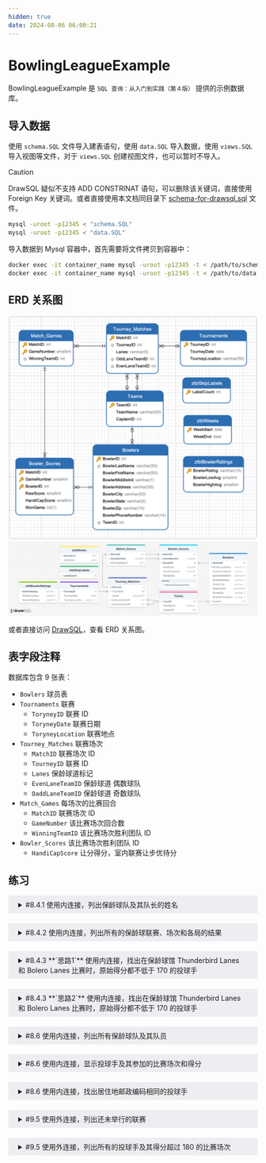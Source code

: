 ```yaml
---
hidden: true
date: 2024-08-06 06:00:21
---
```


# BowlingLeagueExample

BowlingLeagueExample 是 `SQL 查询：从入门到实践（第４版）` 提供的示例数据库。

## 导入数据

使用 `schema.SQL` 文件导入建表语句，使用 `data.SQL` 导入数据，使用 `views.SQL` 导入视图等文件，对于 `views.SQL` 创建视图文件，也可以暂时不导入。

> [!CAUTION]
> DrawSQL 疑似不支持 ADD CONSTRINAT 语句，可以删除该关键词，直接使用 Foreign Key 关键词。或者直接使用本文档同目录下 [schema-for-drawsql.sql](./schema-for-drawsql.sql) 文件。

```sh
mysql -uroot -p12345 < "schema.SQL"
mysql -uroot -p12345 < "data.SQL"
```

导入数据到 Mysql 容器中，首先需要将文件拷贝到容器中：

```sh
docker exec -it container_name mysql -uroot -p12345 -t < /path/to/schema.SQL
docker exec -it container_name mysql -uroot -p12345 -t < /path/to/data.SQL
```

## ERD 关系图

![Navicate Export ERD](./imgs/image.png)
![DrawSQL Export ERD](./imgs/drawsql.png)

或者直接访问 [DrawSQL](https://drawsql.app/teams/sql-404/diagrams/bowlingleagueexample)，查看 ERD 关系图。

## 表字段注释

数据库包含 9 张表：

- `Bowlers` 球员表
- `Tournaments` 联赛
  - `ToryneyID` 联赛 ID
  - `ToryneyDate` 联赛日期
  - `ToryneyLocation` 联赛地点
- `Tourney_Matches` 联赛场次
  - `MatchID` 联赛场次 ID
  - `TourneyID` 联赛 ID
  - `Lanes` 保龄球道标记
  - `EvenLaneTeamID` 保龄球道 偶数球队
  - `OaddLaneTeamID` 保龄球道 奇数球队
- `Match_Games` 每场次的比赛回合
  - `MatchID` 联赛场次 ID
  - `GameNumber` 该比赛场次回合数
  - `WinningTeamID` 该比赛场次胜利团队 ID
- `Bowler_Scores` 该比赛场次胜利团队 ID
  - `HandiCapScore` 让分得分，室内联赛让步优待分

## 练习

<details style="padding: 8px 20px; margin-bottom: 20px; background-color: rgba(142, 150, 170, 0.14);">
<summary markdown="span">#8.4.1 使用内连接，列出保龄球队及其队长的姓名</summary>

返回 10 条记录：

```sql
SELECT
Teams.TeamName,
concat(Bowlers.BowlerLastName, ', ', Bowlers.BowlerFirstName) AS CaptainName
FROM Teams
INNER JOIN Bowlers
ON Teams.CaptainID = Bowlers.BowlerID;
```

</details>

<details style="padding: 8px 20px; margin-bottom: 20px; background-color: rgba(142, 150, 170, 0.14);">

<summary markdown="span">#8.4.2 使用内连接，列出所有的保龄球联赛、场次和各局的结果 </summary>

为了列举比赛双方，需要 3 次连表 Team，获取双方的队名，及胜利队的队名。

返回 168 条记录：

```sql
SELECT
    Tournaments.TourneyID,
    Tournaments.TourneyDate,
    Tournaments.TourneyLocation,
		Tourney_Matches.MatchID,
    Tourney_Matches.Lanes,
		OddTeam.TeamName as OddTeamName,
		EvenTeam.TeamName as EvenTeamName,
    Match_Games.GameNumber,
    Match_Games.WinningTeamID,
		WinnerTeam.TeamName
FROM Tournaments
JOIN Tourney_Matches ON Tournaments.TourneyID = Tourney_Matches.TourneyID
JOIN Match_Games  ON Tourney_Matches.MatchID = Match_Games.MatchID
inner join Teams EvenTeam on Tourney_Matches.EvenLaneTeamID = EvenTeam.TeamID
inner join Teams OddTeam on Tourney_Matches.OddLaneTeamID = OddTeam.TeamID
inner join Teams WinnerTeam on Match_Games.WinningTeamID = WinnerTeam.TeamID
order by
Tournaments.TourneyDate,
Tourney_Matches.MatchID;
```

书中示例，为了获取比赛双方和赢家的队名，需要连 Team 表 3 次

返回 168 条记录：

```sql
SELECT
Tournaments.TourneyID AS Tourney,
Tournaments.TourneyLocation AS Location,
Tourney_Matches.MatchID,
Tourney_Matches.Lanes,
OddTeam.TeamName AS OddLaneTeam,
EvenTeam.TeamName AS EvenLaneTeam,
Match_Games.GameNumber AS GameNo,
Winner.TeamName AS Winner
FROM (
  (
    (
      (
        Tournaments
        INNER JOIN Tourney_Matches
        ON Tournaments.TourneyID = Tourney_Matches.TourneyID
      )
      INNER JOIN Teams AS OddTeam
      ON OddTeam.TeamID = Tourney_Matches.OddLaneTeamID
    )
    INNER JOIN Teams AS EvenTeam
    ON EvenTeam.TeamID = Tourney_Matches.EvenLaneTeamID
  )
  INNER JOIN Match_Games
  ON Match_Games.MatchID = Tourney_Matches.MatchID
)
INNER JOIN Teams AS Winner
ON Winner.TeamID = Match_Games.WinningTeamID;
```

</details>

<details style="padding: 8px 20px; margin-bottom: 20px; background-color: rgba(142, 150, 170, 0.14);">
<summary markdown="span">#8.4.3 **`思路1`** 使用内连接，找出在保龄球馆 Thunderbird Lanes 和 Bolero Lanes 比赛时，原始得分都不低于 170 的投球手 </summary>

可以将需求拆分成两部分，先找出在保龄球馆 Thunderbird Lanes 内原始得分不低于 170 的投球手，然后再找到在保龄球馆 Bolero Lanes 内原始得分不低于 170 的投球手。

从 DrawSQL 的 ERD 关系图上看，我们顺着保龄球联赛表 Tourments 的关系从左往右走过去，首先 inner join 联赛比赛表 Tourney_Matchney_Matches 表，获得所有联赛以及所有比赛场次信息，再继续 inner join 比赛回合表，这样就得出了所有场次的比赛回合信息，接着 inner join 比赛分数表，获取了每个回合比赛的分数，这样就拿到了所有联赛所有场次所有回合的比赛分数，然后再连上保龄球员 Bowlers 表，就获取到每个回合的分数所对应的球员，再加上 filter condition，就能获取到具体信息。最后，将两个集合取交集就能得出结果。

> [!NOTE]
> 看完下面思路 2，发现思路 1 的 Match_Games 表也可以不连，虽然不符合直觉逻辑，但不影响结果。

> [!CAUTION]
> 如果查询出错，可能需要设置 `set GLOBAL max_allowed_packet = 1024 * 1024 * 1`

返回 11 条记录：

```sql
select distinct A.BowlerID, A.BowlerFirstName, A.BowlerLastName
from (
	select distinct Bowlers.BowlerID, Bowlers.BowlerFirstName, Bowlers.BowlerLastName,
	Bowler_Scores.RawScore, Bowler_Scores.WonGame
	from Tournaments
	inner join Tourney_Matches
	on Tournaments.TourneyID = Tourney_Matches.TourneyID
	inner join Match_Games
	on Match_Games.MatchID = Tourney_Matches.MatchID
	inner join Bowler_Scores
	on Match_Games.MatchID = Bowler_Scores.MatchID and Match_Games.GameNumber = Bowler_Scores.GameNumber -- [!code ++] 注意这里主键是两个字段！
	inner join Bowlers
	on Bowler_Scores.BowlerID = Bowlers.BowlerID
	where Tournaments.TourneyLocation = 'Thunderbird Lanes' and Bowler_Scores.RawScore > 170
) as A
inner join (
	select distinct Bowlers.BowlerID, Bowlers.BowlerFirstName, Bowlers.BowlerLastName,
	Bowler_Scores.RawScore, Bowler_Scores.WonGame
	from Tournaments
	inner join Tourney_Matches
	on Tournaments.TourneyID = Tourney_Matches.TourneyID
	inner join Match_Games
	on Match_Games.MatchID = Tourney_Matches.MatchID
	inner join Bowler_Scores
	on Match_Games.MatchID = Bowler_Scores.MatchID and Match_Games.GameNumber = Bowler_Scores.GameNumber -- [!code ++] 注意这里主键是两个字段！
	inner join Bowlers
	on Bowler_Scores.BowlerID = Bowlers.BowlerID
	where Tournaments.TourneyLocation = 'Bolero Lanes' and Bowler_Scores.RawScore > 170
) as B
	on A.BowlerID = B.BowlerID;
```

</details>

<details style="padding: 8px 20px; margin-bottom: 20px; background-color: rgba(142, 150, 170, 0.14);">
<summary markdown="span">#8.4.3 **`思路2`** 使用内连接，找出在保龄球馆 Thunderbird Lanes 和 Bolero Lanes 比赛时，原始得分都不低于 170 的投球手 </summary>

从 DrawSQL ERD 关系图上看，我们从右侧的 Bowler 球员来入手，inner join 球员分数表 Bowler_Scores 表，直接就能拿到所有球员的分数信息，接下来只要找到比赛对应的场地即可。我们发现 Bowler_Scores 的比赛 ID MatchID 直接就可以和联赛场次 Tourney_Match 关联起来，直接跳过联赛场次回合表 Match_Games，就可以省去一张表

> [!CAUTION]
> 如果查询出错，可能需要设置 `set GLOBAL max_allowed_packet = 1024 * 1024 * 1`

```sql
select distinct A.BowlerID, A.BowlerFirstName, A.BowlerLastName
from (
	select distinct Bowlers.BowlerID, Bowlers.BowlerFirstName, Bowlers.BowlerLastName,
	Bowler_Scores.RawScore, Bowler_Scores.WonGame
	from Bowlers
	inner join Bowler_Scores
	on Bowler_Scores.BowlerID = Bowlers.BowlerID
	inner join Tourney_Matches
	on Bowler_Scores.MatchID = Tourney_Matches.MatchID
	inner join Tournaments
	on Tournaments.TourneyID = Tourney_Matches.TourneyID
	where Tournaments.TourneyLocation = 'Thunderbird Lanes' and Bowler_Scores.RawScore > 170
) as A
inner join (
	select distinct Bowlers.BowlerID, Bowlers.BowlerFirstName, Bowlers.BowlerLastName,
	Bowler_Scores.RawScore, Bowler_Scores.WonGame
	from Bowlers
	inner join Bowler_Scores
	on Bowler_Scores.BowlerID = Bowlers.BowlerID
	inner join Tourney_Matches
	on Bowler_Scores.MatchID = Tourney_Matches.MatchID
	inner join Tournaments
	on Tournaments.TourneyID = Tourney_Matches.TourneyID
	where Tournaments.TourneyLocation = 'Bolero Lanes' and Bowler_Scores.RawScore > 170
) as B
	on A.BowlerID = B.BowlerID;
```

书中示例，返回 11 条结果：

```sql
SELECT
	BowlerTbird.BowlerFullName
FROM
	(
	SELECT DISTINCT
		Bowlers.BowlerID,
		concat( Bowlers.BowlerLastName, ', ', Bowlers.BowlerFirstName ) AS BowlerFullName
	FROM
		((
				Bowlers
				INNER JOIN Bowler_Scores ON Bowlers.BowlerID = Bowler_Scores.BowlerID
				)
			INNER JOIN Tourney_Matches ON Tourney_Matches.MatchID = Bowler_Scores.MatchID
		)
		INNER JOIN Tournaments ON Tournaments.TourneyID = Tourney_Matches.TourneyID
	WHERE
		Tournaments.TourneyLocation = 'Thunderbird Lanes'
		AND Bowler_Scores.RawScore >= 170
	) AS BowlerTbird
	INNER JOIN (
	SELECT DISTINCT
		Bowlers.BowlerID,
		concat( Bowlers.BowlerLastName, ', ', Bowlers.BowlerFirstName ) AS BowlerFullName
	FROM
		((
				Bowlers
				INNER JOIN Bowler_Scores ON Bowlers.BowlerID = Bowler_Scores.BowlerID
				)
			INNER JOIN Tourney_Matches ON Tourney_Matches.MatchID = Bowler_Scores.MatchID
		)
		INNER JOIN Tournaments ON Tournaments.TourneyID = Tourney_Matches.TourneyID
	WHERE
		Tournaments.TourneyLocation = 'Bolero Lanes'
	AND Bowler_Scores.RawScore >= 170
	) AS BowlerBolero ON BowlerTbird.BowlerID = BowlerBolero.BowlerID
```

</details>

<details style="padding: 8px 20px; margin-bottom: 20px; background-color: rgba(142, 150, 170, 0.14);">
<summary markdown="span">#8.6 使用内连接，列出所有保龄球队及其队员</summary>

返回 32 条记录：

```sql
select TeamName, Bowlers.BowlerFirstName, Bowlers.BowlerLastName
from Teams
inner join Bowlers
on Teams.TeamID = Bowlers.TeamID;
```

</details>
<details style="padding: 8px 20px; margin-bottom: 20px; background-color: rgba(142, 150, 170, 0.14);">
<summary markdown="span">#8.6 使用内连接，显示投球手及其参加的比赛场次和得分</summary>

返回 1344 条记录：

```sql
select
Bowlers.BowlerFirstName,
Bowlers.BowlerLastName,
Tourney_Matches.Lanes,
Tourney_Matches.TourneyID,
Bowler_Scores.RawScore
from Bowlers
inner join Bowler_Scores
on Bowlers.BowlerID = Bowler_Scores.BowlerID
inner join Tourney_Matches
on Bowler_Scores.MatchID = Tourney_Matches.MatchID

```

</details>
<details style="padding: 8px 20px; margin-bottom: 20px; background-color: rgba(142, 150, 170, 0.14);">
<summary markdown="span">#8.6 使用内连接，找出居住地邮政编码相同的投球手</summary>

同一张表连接，注意排除主键相同的行。

返回 92 条记录：

```sql
select
CONCAT(A.BowlerFirstName,',',A.BowlerLastName) as BowlerName_A,
CONCAT(B.BowlerFirstName,',',B.BowlerLastName) as BowlerName_B,
A.BowlerZip
from Bowlers AS A
inner join Bowlers as B
on A.BowlerZip = B.BowlerZip
and A.BowlerID != B.BowlerID;
```

</details>
<details style="padding: 8px 20px; margin-bottom: 20px; background-color: rgba(142, 150, 170, 0.14);">
<summary markdown="span">#9.5 使用外连接，列出还未举行的联赛</summary>

如果比赛场次表 Tourney_Matches 还没有联赛 Tournaments 的场次 Matches，则说明联赛还未举行。

这个说法其实不太正确，但书中是这样理解的。

返回 6 条记录：

```sql
select Tournaments.*
from Tournaments
left join Tourney_Matches
on Tournaments.TourneyID = Tourney_Matches.TourneyID
where Tourney_Matches.MatchID is NULL;
```

</details>
<details style="padding: 8px 20px; margin-bottom: 20px; background-color: rgba(142, 150, 170, 0.14);">
<summary markdown="span">#9.5 使用外连接，列出所有的投球手及其得分超过 180 的比赛场次</summary>

需求分析，本次查询一共涉及 5 张表，其中 `Tournaments->Tourney_Matches->Match_Games` 都是 1 对多的关系，可以适用内连接和左外连接，而 `Match_Games` 和 `Bowlers` 是多对多关系 `Bowler_Scores` 是他们的中间表，于是 `Tournaments->Tourney_Matches->Match_Games->Bowler_Scores` 都是一对多的关系，只要将这 4 张表内连接起来，Bowlers 和 4 张表的结果集还是 1 对多关系，适用左外连接。

返回 106 条记录：

```sql
select
Bowlers.BowlerID, Bowlers.BowlerFirstName, Bowlers.BowlerLastName,
BowlerScore.RawScore, BowlerScore.TourneyDate, BowlerScore.TourneyLocation
from Bowlers
left join (
	select Bowler_Scores.BowlerID, Bowler_Scores.RawScore,
	Tournaments.TourneyDate, Tournaments.TourneyLocation
	from Tournaments
	inner join Tourney_Matches
	on Tournaments.TourneyID = Tourney_Matches.TourneyID
	inner join Match_Games
	on Tourney_Matches.MatchID = Match_Games.MatchID
	inner join Bowler_Scores
	on Match_Games.MatchID = Bowler_Scores.MatchID
	and Match_Games.GameNumber = Bowler_Scores.GameNumber
	where Bowler_Scores.RawScore > 180
) as BowlerScore
on BowlerScore.BowlerID = Bowlers.BowlerID;
```

</details>
